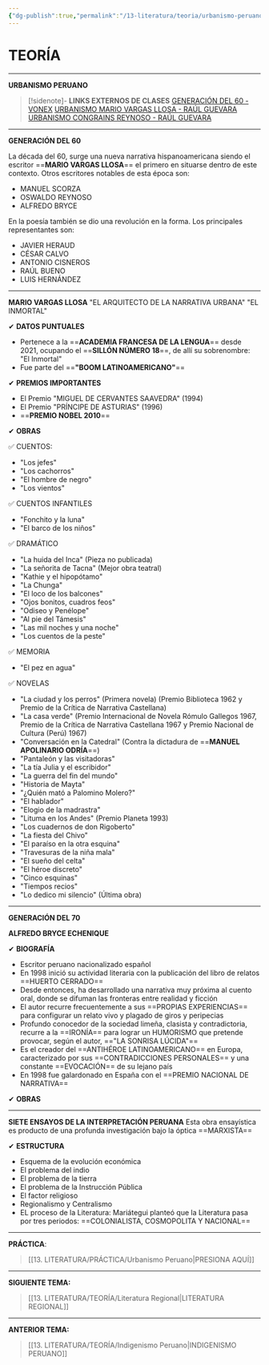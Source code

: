 ```yaml
---
{"dg-publish":true,"permalink":"/13-literatura/teoria/urbanismo-peruano/","tags":["Literatura","Teoría"]}
---
```


# TEORÍA
---
**URBANISMO PERUANO** 

>[!sidenote]- **LINKS EXTERNOS DE CLASES** 
>[GENERACIÓN DEL 60 - VONEX](https://www.youtube.com/watch?v=WJA4Nu9ZnlE) 
>[URBANISMO MARIO VARGAS LLOSA - RAÚL GUEVARA](https://www.youtube.com/watch?v=YA9DSBtvzxY) 
>[URBANISMO CONGRAINS REYNOSO - RAÚL GUEVARA](https://www.youtube.com/watch?v=7RuaJfmeUm8) 

---
**GENERACIÓN DEL 60** 

La década del 60, surge una nueva narrativa hispanoamericana siendo el escritor ==**MARIO VARGAS LLOSA**== el primero en situarse dentro de este contexto.
Otros escritores notables de esta época son:
- MANUEL SCORZA
- OSWALDO REYNOSO
- ALFREDO BRYCE

En la poesía también se dio una revolución en la forma. Los principales representantes son:
- JAVIER HERAUD
- CÉSAR CALVO
- ANTONIO CISNEROS
- RAÚL BUENO
- LUIS HERNÁNDEZ

---
**MARIO VARGAS LLOSA**
"EL ARQUITECTO DE LA NARRATIVA URBANA"
"EL INMORTAL" 

✔ **DATOS PUNTUALES**
- Pertenece a la ==**ACADEMIA FRANCESA DE LA LENGUA**== desde 2021, ocupando el ==**SILLÓN NÚMERO 18**==, de allí su sobrenombre: "El Inmortal"
- Fue parte del ==**"BOOM LATINOAMERICANO"**==

✔ **PREMIOS IMPORTANTES**
- El Premio "MIGUEL DE CERVANTES SAAVEDRA" (1994)
- El Premio "PRÍNCIPE DE ASTURIAS" (1996)
- ==**PREMIO NOBEL 2010**==

✔ **OBRAS**

✅ CUENTOS:
- "Los jefes"
- "Los cachorros"
- "El hombre de negro"
- "Los vientos"

✅ CUENTOS INFANTILES
- "Fonchito y la luna"
- "El barco de los niños"

✅ DRAMÁTICO
- "La huida del Inca" (Pieza no publicada)
- "La señorita de Tacna" (Mejor obra teatral)
- "Kathie y el hipopótamo" 
- "La Chunga"
- "El loco de los balcones"
- "Ojos bonitos, cuadros feos"
- "Odiseo y Penélope"
- "Al pie del Támesis"
- "Las mil noches y una noche"
- "Los cuentos de la peste"

✅ MEMORIA
- "El pez en agua"

✅ NOVELAS
- "La ciudad y los perros" (Primera novela) (Premio Biblioteca 1962 y Premio de la Crítica de Narrativa Castellana)
- "La casa verde" (Premio Internacional de Novela Rómulo Gallegos 1967, Premio de la Crítica de Narrativa Castellana 1967 y Premio Nacional de Cultura (Perú) 1967)
- "Conversación en la Catedral" (Contra la dictadura de ==**MANUEL APOLINARIO ODRÍA**==)
- "Pantaleón y las visitadoras"
- "La tía Julia y el escribidor"
- "La guerra del fin del mundo"
- "Historia de Mayta"
- "¿Quién mató a Palomino Molero?"
- "El hablador"
- "Elogio de la madrastra"
- "Lituma en los Andes" (Premio Planeta 1993)
- "Los cuadernos de don Rigoberto"
- "La fiesta del Chivo"
- "El paraíso en la otra esquina"
- "Travesuras de la niña mala"
- "El sueño del celta"
- "El héroe discreto"
- "Cinco esquinas"
- "Tiempos recios"
- "Lo dedico mi silencio" (Última obra)

---
**GENERACIÓN DEL 70** 

**ALFREDO BRYCE ECHENIQUE**

✔ **BIOGRAFÍA**
- Escritor peruano nacionalizado español
- En 1998 inició su actividad literaria con la publicación del libro de relatos ==HUERTO CERRADO==
- Desde entonces, ha desarrollado una narrativa muy próxima al cuento oral, donde se difuman las fronteras entre realidad y ficción
- El autor recurre frecuentemente a sus ==PROPIAS EXPERIENCIAS== para configurar un relato vivo y plagado de giros y peripecias
- Profundo conocedor de la sociedad limeña, clasista y contradictoria, recurre a la ==IRONÍA== para lograr un HUMORISMO que pretende provocar, según el autor, =="LA SONRISA LÚCIDA"==
- Es el creador del ==ANTIHÉROE LATINOAMERICANO== en Europa, caracterizado por sus ==CONTRADICCIONES PERSONALES== y una constante ==EVOCACIÓN== de su lejano país 
- En 1998 fue galardonado en España con el ==PREMIO NACIONAL DE NARRATIVA==

✔ **OBRAS**




---
**SIETE ENSAYOS DE LA INTERPRETACIÓN PERUANA**
Esta obra ensayística es producto de una profunda investigación bajo la óptica ==MARXISTA==

✔ **ESTRUCTURA**
- Esquema de la evolución económica
- El problema del indio 
- El problema de la tierra
- El problema de la Instrucción Pública
- El factor religioso
- Regionalismo y Centralismo
- EL proceso de la Literatura: Mariátegui planteó que la Literatura pasa por tres periodos: ==COLONIALISTA, COSMOPOLITA Y NACIONAL==

---
**PRÁCTICA**:
>[[13. LITERATURA/PRÁCTICA/Urbanismo Peruano\|PRESIONA AQUÍ]]

---
**SIGUIENTE TEMA:**
>[[13. LITERATURA/TEORÍA/Literatura Regional\|LITERATURA REGIONAL]]

---
**ANTERIOR TEMA:** 
>[[13. LITERATURA/TEORÍA/Indigenismo Peruano\|INDIGENISMO PERUANO]]

